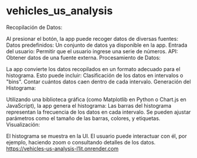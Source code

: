 # vehicles_us_analysis
Recopilación de Datos:

Al presionar el botón, la app puede recoger datos de diversas fuentes:
Datos predefinidos: Un conjunto de datos ya disponible en la app.
Entrada del usuario: Permitir que el usuario ingrese una serie de números.
API: Obtener datos de una fuente externa.
Procesamiento de Datos:

La app convierte los datos recopilados en un formato adecuado para el histograma. Esto puede incluir:
Clasificación de los datos en intervalos o "bins".
Contar cuántos datos caen dentro de cada intervalo.
Generación del Histograma:

Utilizando una biblioteca gráfica (como Matplotlib en Python o Chart.js en JavaScript), la app genera el histograma:
Las barras del histograma representan la frecuencia de los datos en cada intervalo.
Se pueden ajustar parámetros como el tamaño de las barras, colores, y etiquetas.
Visualización:

El histograma se muestra en la UI. El usuario puede interactuar con él, por ejemplo, haciendo zoom o consultando detalles de los datos.
https://vehicles-us-analysis-l1it.onrender.com
